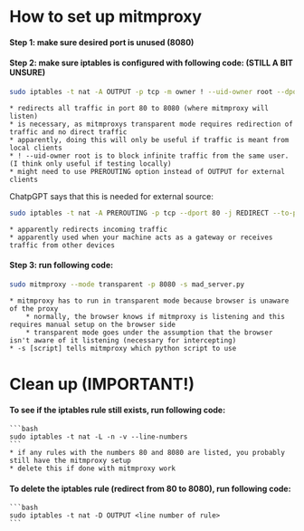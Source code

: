 How to set up mitmproxy
=======================
#### Step 1: make sure desired port is unused (8080)

#### Step 2: make sure iptables is configured with following code: (STILL A BIT UNSURE)
```bash
sudo iptables -t nat -A OUTPUT -p tcp -m owner ! --uid-owner root --dport 80 -j REDIRECT --to-port 8080
```
    * redirects all traffic in port 80 to 8080 (where mitmproxy will listen)
    * is necessary, as mitmproxys transparent mode requires redirection of traffic and no direct traffic
    * apparently, doing this will only be useful if traffic is meant from local clients
    * ! --uid-owner root is to block infinite traffic from the same user. (I think only useful if testing locally)
    * might need to use PREROUTING option instead of OUTPUT for external clients

ChatpGPT says that this is needed for external source:
```bash
sudo iptables -t nat -A PREROUTING -p tcp --dport 80 -j REDIRECT --to-port 8080
```
    * apparently redirects incoming traffic
    * apparently used when your machine acts as a gateway or receives traffic from other devices

#### Step 3: run following code:
```bash
sudo mitmproxy --mode transparent -p 8080 -s mad_server.py
```
    * mitmproxy has to run in transparent mode because browser is unaware of the proxy
        * normally, the browser knows if mitmproxy is listening and this requires manual setup on the browser side
        * transparent mode goes under the assumption that the browser isn't aware of it listening (necessary for intercepting)
    * -s [script] tells mitmproxy which python script to use

Clean up (IMPORTANT!)
=====================
#### To see if the iptables rule still exists, run following code:
    ```bash
    sudo iptables -t nat -L -n -v --line-numbers
    ```
    * if any rules with the numbers 80 and 8080 are listed, you probably still have the mitmproxy setup
    * delete this if done with mitmproxy work

#### To delete the iptables rule (redirect from 80 to 8080), run following code:
    ```bash
    sudo iptables -t nat -D OUTPUT <line number of rule>
    ```

